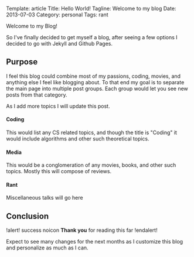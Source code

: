 Template: article
Title: Hello World!
Tagline: Welcome to my blog
Date: 2013-07-03
Category: personal
Tags: rant



Welcome to my Blog!

So I've finally decided to get myself a blog, after seeing a few options I decided to go with Jekyll and Github Pages.



## Purpose

I feel this blog could combine most of my passions, coding, movies, and anything else I feel like blogging about. To that end my goal is to separate the main page into multiple post groups. Each group would let you see new posts from that category.

As I add more topics I will update this post.


#### Coding

This would list any CS related topics, and though the title is "Coding" it would include algorithms and other such theoretical topics.


#### Media

This would be a conglomeration of any movies, books, and other such topics. Mostly this will compose of reviews.

#### Rant

Miscellaneous talks will go here


## Conclusion

!alert! success noicon
 	<strong>Thank you</strong> for reading this far
!endalert!

Expect to see many changes for the next months as I customize this blog and personalize as much as I can.




